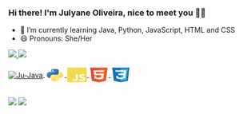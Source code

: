 ### Hi there! I'm Julyane Oliveira, nice to meet you 🐱‍💻

- 🌱 I’m currently learning Java, Python, JavaScript, HTML and CSS
- 😄 Pronouns: She/Her 

<div>
  <a href="https://github.com/julyoliv">
  <img height="150em" src="https://github-readme-stats.vercel.app/api?username=julyoliv&show_icons=true&theme=dark&include_all_commits=true&count_private=true"/>
  <img height="150em" src="https://github-readme-stats.vercel.app/api/top-langs/?username=julyoliv&layout=compact&langs_count=7&theme=dark"/>
</div>
  
<div style="display: inline_block"><br>
  <img align="center" alt="Ju-Java" height="30" width="40" src="https://cdn.jsdelivr.net/gh/devicons/devicon/icons/java/java-original.svg">
  <img align="center" alt="Ju-Python" height="30" width="40" src="https://raw.githubusercontent.com/devicons/devicon/master/icons/python/python-original.svg">
  <img align="center" alt="Ju-Js" height="30" width="40" src="https://raw.githubusercontent.com/devicons/devicon/master/icons/javascript/javascript-plain.svg">
  <img align="center" alt="Ju-HTML" height="30" width="40" src="https://raw.githubusercontent.com/devicons/devicon/master/icons/html5/html5-original.svg">
  <img align="center" alt="Ju-CSS" height="30" width="40" src="https://raw.githubusercontent.com/devicons/devicon/master/icons/css3/css3-original.svg">
</div>
  
  ##
  
  <div>
  <a href = "mailto:tech.julyoliv@gmail.com"><img src="https://img.shields.io/badge/-Gmail-%23333?style=for-the-badge&logo=gmail&logoColor=white"></a>
  <a href="https://www.linkedin.com/in/julyane-oliveira0421/" target="_blank"><img src="https://img.shields.io/badge/-LinkedIn-%230077B5?style=for-the-badge&logo=linkedin&logoColor=white" target="_blank"></a> 
  </div>
